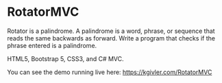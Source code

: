 # RotatorMVC
Rotator is a palindrome. A palindrome is a word, phrase, or sequence that reads the same backwards as forward. Write a program that checks if the phrase entered is a palindrome.

HTML5, Bootstrap 5, CSS3, and C# MVC.

You can see the demo running live here: https://kgivler.com/RotatorMVC
